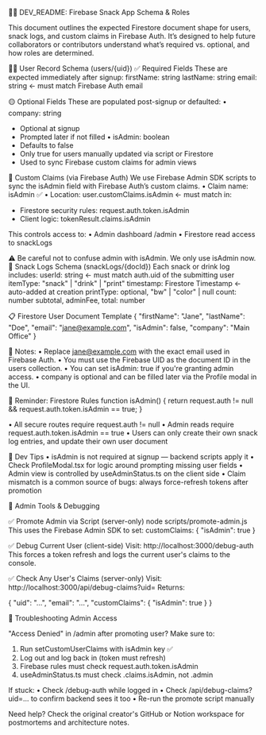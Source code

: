 👩‍💻 DEV_README: Firebase Snack App Schema & Roles

This document outlines the expected Firestore document shape for users, snack logs, and custom claims in Firebase Auth. It’s designed to help future collaborators or contributors understand what’s required vs. optional, and how roles are determined.

🧍‍♀️ User Record Schema (users/{uid})
✅ Required Fields
These are expected immediately after signup:
firstName: string
lastName: string
email: string ← must match Firebase Auth email

🟡 Optional Fields
These are populated post-signup or defaulted:
• company: string
- Optional at signup
- Prompted later if not filled
• isAdmin: boolean
- Defaults to false
- Only true for users manually updated via script or Firestore
- Used to sync Firebase custom claims for admin views

🔐 Custom Claims (via Firebase Auth)
We use Firebase Admin SDK scripts to sync the isAdmin field with Firebase Auth’s custom claims.
• Claim name: isAdmin  ✅
• Location: user.customClaims.isAdmin  ← must match in:
- Firestore security rules: request.auth.token.isAdmin
- Client logic: tokenResult.claims.isAdmin

This controls access to:
• Admin dashboard /admin
• Firestore read access to snackLogs

⚠️ Be careful not to confuse admin with isAdmin. We only use isAdmin now.
📄 Snack Logs Schema (snackLogs/{docId})
Each snack or drink log includes:
userId: string ← must match auth.uid of the submitting user
itemType: "snack" | "drink" | "print"
timestamp: Firestore Timestamp ← auto-added at creation
printType: optional, "bw" | "color" | null
count: number
subtotal, adminFee, total: number

📋 Firestore User Document Template
{
  "firstName": "Jane",
  "lastName": "Doe",
  "email": "jane@example.com",
  "isAdmin": false,
  "company": "Main Office"
}

🔑 Notes:
• Replace jane@example.com with the exact email used in Firebase Auth.
• You must use the Firebase UID as the document ID in the users collection.
• You can set isAdmin: true if you're granting admin access.
• company is optional and can be filled later via the Profile modal in the UI.

🛑 Reminder: Firestore Rules
function isAdmin() {
  return request.auth != null && request.auth.token.isAdmin == true;
}

• All secure routes require request.auth != null
• Admin reads require request.auth.token.isAdmin == true
• Users can only create their own snack log entries, and update their own user document

🧠 Dev Tips
• isAdmin is not required at signup — backend scripts apply it
• Check ProfileModal.tsx for logic around prompting missing user fields
• Admin view is controlled by useAdminStatus.ts on the client side
• Claim mismatch is a common source of bugs: always force-refresh tokens after promotion

🔧 Admin Tools & Debugging

✅ Promote Admin via Script (server-only)
node scripts/promote-admin.js <uid>
This uses the Firebase Admin SDK to set:
customClaims: { "isAdmin": true }

✅ Debug Current User (client-side)
Visit:
http://localhost:3000/debug-auth
This forces a token refresh and logs the current user's claims to the console.

✅ Check Any User's Claims (server-only)
Visit:
http://localhost:3000/api/debug-claims?uid=<uid>
Returns:

{
  "uid": "...",
  "email": "...",
  "customClaims": { "isAdmin": true }
}

🧭 Troubleshooting Admin Access

"Access Denied" in /admin after promoting user?
Make sure to:
1. Run setCustomUserClaims with isAdmin key ✅
2. Log out and log back in (token must refresh)
3. Firebase rules must check request.auth.token.isAdmin
4. useAdminStatus.ts must check .claims.isAdmin, not .admin

If stuck:
• Check /debug-auth while logged in
• Check /api/debug-claims?uid=... to confirm backend sees it too
• Re-run the promote script manually

Need help? Check the original creator's GitHub or Notion workspace for postmortems and architecture notes.